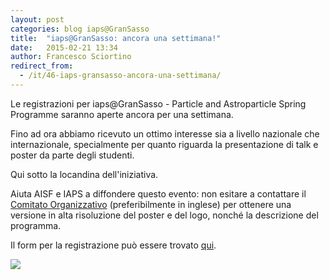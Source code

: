 ```yaml
---
layout: post
categories: blog iaps@GranSasso
title:  "iaps@GranSasso: ancora una settimana!"
date:   2015-02-21 13:34
author: Francesco Sciortino
redirect_from:
  - /it/46-iaps-gransasso-ancora-una-settimana/
---
```


Le registrazioni per iaps@GranSasso - Particle and Astroparticle Spring Programme saranno aperte ancora per una settimana.

Fino ad ora abbiamo ricevuto un ottimo interesse sia a livello nazionale che internazionale, specialmente per quanto riguarda la presentazione di talk e poster da parte degli studenti.

Qui sotto la locandina dell'iniziativa.


Aiuta AISF e IAPS a diffondere questo evento: non esitare a contattare il [Comitato Organizzativo](mailto:events@iaps.info) (preferibilmente in inglese) per ottenere una versione in alta risoluzione del poster e del logo, nonché la descrizione del programma.

Il form per la registrazione può essere trovato [qui](http://www.iaps.info/activities/gransasso-particle-astroparticle-physics-spring-programme/iapslngs-registration).

![](/img/blog/GranSasso2015-locandina.png)
